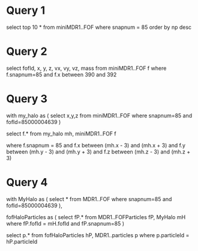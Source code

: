 Query 1
=======

select top 10 * from miniMDR1..FOF where snapnum = 85 order by np desc

Query 2
=======

select fofId, x, y, z, vx, vy, vz, mass from miniMDR1..FOF f 
where f.snapnum=85
  and f.x between 390 and 392

Query 3
=======

with my_halo as (
   select x,y,z from miniMDR1..FOF where snapnum=85 and fofId=85000004639
)

select f.* from my_halo mh, miniMDR1..FOF f 

where f.snapnum = 85
 and  f.x between (mh.x - 3) and (mh.x + 3)
 and  f.y between (mh.y - 3) and (mh.y + 3)
 and  f.z between (mh.z - 3) and (mh.z + 3)


Query 4
=======

with MyHalo as (
     select * from MDR1..FOF
        where snapnum=85
	and fofId=85000004639
),

fofHaloParticles as (
    select fP.* from MDR1..FOFParticles fP,
            MyHalo mH
        where fP.fofId = mH.fofId
            and fP.snapnum=85
)

select p.* from fofHaloParticles hP, MDR1..particles p
    where p.particleId = hP.particleId
